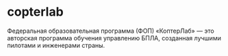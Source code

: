 # copterlab
Федеральная образовательная программа (ФОП) «КоптерЛаб» — это авторская программа обучения управлению БПЛА, созданная лучшими пилотами и инженерами страны.

